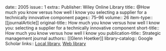 date:: 2005
issue:: 1
extra:: Publisher: Wiley Online Library
title:: @How much you know versus how well I know you selecting a supplier for a technically innovative component
pages:: 75–96
volume:: 26
item-type:: [[journalArticle]]
original-title:: How much you know versus how well I know you: selecting a supplier for a technically innovative component
short-title:: How much you know versus how well I know you
publication-title:: Strategic management journal
authors:: [[Glenn Hoetker]]
library-catalog:: Google Scholar
links:: [Local library](zotero://select/library/items/E2IN9243), [Web library](https://www.zotero.org/users/6520516/items/E2IN9243)
